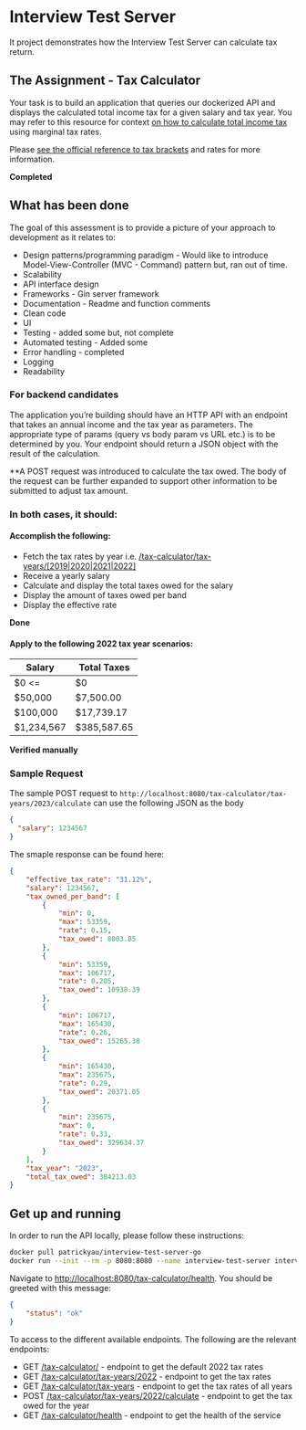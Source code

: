 # Interview Test Server

It project demonstrates how the Interview Test Server can calculate tax return.

## The Assignment - Tax Calculator

Your task is to build an application that queries our dockerized API and displays the calculated total income tax for a given salary and tax year.
You may refer to this resource for context [on how to calculate total income tax](https://investinganswers.com/dictionary/m/marginal-tax-rate#:~:text=To%20calculate%20marginal%20tax%20rate) using marginal tax rates.

Please [see the official reference to tax brackets](https://www.canada.ca/en/financial-consumer-agency/services/financial-toolkit/taxes/taxes-2/5.html) and rates for more information.

**Completed**

## What has been done

The goal of this assessment is to provide a picture of your approach to development as it relates to:

* Design patterns/programming paradigm - Would like to introduce Model-View-Controller (MVC - Command) pattern but, ran out of time.
* Scalability
* API interface design
* Frameworks - Gin server framework
* Documentation - Readme and function comments
* Clean code
* UI
* Testing - added some but, not complete
* Automated testing - Added some
* Error handling - completed
* Logging
* Readability

### For backend candidates

The application you’re building should have an HTTP API with an endpoint that takes an annual income and the tax year as parameters. The appropriate type of params (query vs body param vs URL etc.) is to be determined by you. Your endpoint should return a JSON object with the result of the calculation.

**A POST request was introduced to calculate the tax owed. The body of the request can be further expanded to support other information to be submitted to adjust tax amount.
 

### In both cases, it should:

#### Accomplish the following:

* Fetch the tax rates by year i.e. 
  [/tax-calculator/tax-years/[2019|2020|2021|2022]](http://localhost:8080/tax-calculator/tax-years/2022)
* Receive a yearly salary
* Calculate and display the total taxes owed for the salary
* Display the amount of taxes owed per band
* Display the effective rate

**Done**

#### Apply to the following 2022 tax year scenarios:

| Salary      | Total Taxes |
|-------------|-------------|
| $0 <=       | $0          |
| $50,000     | $7,500.00   |
| $100,000    | $17,739.17  |
| $1,234,567  | $385,587.65 |

**Verified manually**

### Sample Request

The sample POST request to `http://localhost:8080/tax-calculator/tax-years/2023/calculate` can use the following JSON as the body

```json
{
  "salary": 1234567
}
```

The smaple response can be found here:
```json
{
    "effective_tax_rate": "31.12%",
    "salary": 1234567,
    "tax_owned_per_band": [
        {
            "min": 0,
            "max": 53359,
            "rate": 0.15,
            "tax_owed": 8003.85
        },
        {
            "min": 53359,
            "max": 106717,
            "rate": 0.205,
            "tax_owed": 10938.39
        },
        {
            "min": 106717,
            "max": 165430,
            "rate": 0.26,
            "tax_owed": 15265.38
        },
        {
            "min": 165430,
            "max": 235675,
            "rate": 0.29,
            "tax_owed": 20371.05
        },
        {
            "min": 235675,
            "max": 0,
            "rate": 0.33,
            "tax_owed": 329634.37
        }
    ],
    "tax_year": "2023",
    "total_tax_owed": 384213.03
}
```


## Get up and running

In order to run the API locally, please follow these instructions:

```bash
docker pull patrickyau/interview-test-server-go
docker run --init --rm -p 8080:8080 --name interview-test-server interview-test-server (or use `make run`)
```

Navigate to [http://localhost:8080/tax-calculator/health](http://localhost:8080/tax-calculator/health). You should be greeted with this message:
```json
{
    "status": "ok"
}
```

To access to the different available endpoints. The following are the relevant endpoints:

* GET [/tax-calculator/](http://localhost:8080/tax-calculator/) - endpoint to get the default 2022 tax rates
* GET [/tax-calculator/tax-years/2022](http://localhost:8080/tax-calculator/tax-years/2022) - endpoint to get the tax rates
* GET [/tax-calculator/tax-years](http://localhost:8080/tax-calculator/tax-years) - endpoint to get the tax rates of all years
* POST [/tax-calculator/tax-years/2022/calculate](http://localhost:8080/tax-calculator/tax-years/2022/calculate) - endpoint to get the tax owed for the year
* GET [/tax-calculator/health](http://localhost:8080/tax-calculator/health) - endpoint to get the health of the service


